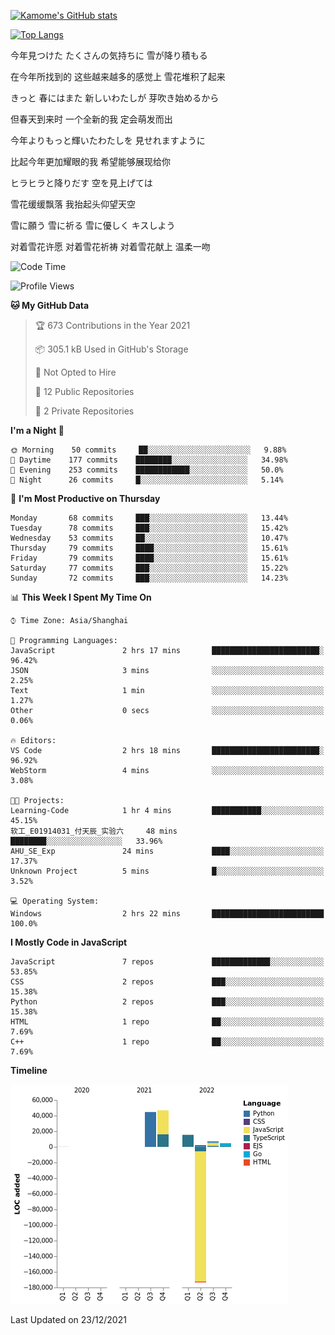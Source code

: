 [![Kamome's GitHub stats](https://github-readme-stats.vercel.app/api?username=MakinoharaShoko)](https://github.com/anuraghazra/github-readme-stats)

[![Top Langs](https://github-readme-stats.vercel.app/api/top-langs/?username=MakinoharaShoko&layout=compact)](https://github.com/anuraghazra/github-readme-stats)

今年見つけた たくさんの気持ちに 雪が降り積もる

在今年所找到的 这些越来越多的感觉上 雪花堆积了起来

きっと 春にはまた 新しいわたしが 芽吹き始めるから

但春天到来时 一个全新的我 定会萌发而出

今年よりもっと輝いたわたしを 見せれますように

比起今年更加耀眼的我 希望能够展现给你

ヒラヒラと降りだす 空を見上げては

雪花缓缓飘落 我抬起头仰望天空

雪に願う 雪に祈る 雪に優しく キスしよう

对着雪花许愿 对着雪花祈祷 对着雪花献上 温柔一吻

<!--
**MakinoharaShoko/MakinoharaShoko** is a ✨ _special_ ✨ repository because its `README.md` (this file) appears on your GitHub profile.

Here are some ideas to get you started:

- 🔭 I’m currently working on ...
- 🌱 I’m currently learning ...
- 👯 I’m looking to collaborate on ...
- 🤔 I’m looking for help with ...
- 💬 Ask me about ...
- 📫 How to reach me: ...
- 😄 Pronouns: ...
- ⚡ Fun fact: ...
-->

<!--START_SECTION:waka-->
![Code Time](http://img.shields.io/badge/Code%20Time-2%20hrs%2022%20mins-blue)

![Profile Views](http://img.shields.io/badge/Profile%20Views-16-blue)

**🐱 My GitHub Data** 

> 🏆 673 Contributions in the Year 2021
 > 
> 📦 305.1 kB Used in GitHub's Storage 
 > 
> 🚫 Not Opted to Hire
 > 
> 📜 12 Public Repositories 
 > 
> 🔑 2 Private Repositories  
 > 
**I'm a Night 🦉** 

```text
🌞 Morning    50 commits     ██░░░░░░░░░░░░░░░░░░░░░░░   9.88% 
🌆 Daytime    177 commits    ████████░░░░░░░░░░░░░░░░░   34.98% 
🌃 Evening    253 commits    ████████████░░░░░░░░░░░░░   50.0% 
🌙 Night      26 commits     █░░░░░░░░░░░░░░░░░░░░░░░░   5.14%

```
📅 **I'm Most Productive on Thursday** 

```text
Monday       68 commits     ███░░░░░░░░░░░░░░░░░░░░░░   13.44% 
Tuesday      78 commits     ███░░░░░░░░░░░░░░░░░░░░░░   15.42% 
Wednesday    53 commits     ██░░░░░░░░░░░░░░░░░░░░░░░   10.47% 
Thursday     79 commits     ████░░░░░░░░░░░░░░░░░░░░░   15.61% 
Friday       79 commits     ████░░░░░░░░░░░░░░░░░░░░░   15.61% 
Saturday     77 commits     ███░░░░░░░░░░░░░░░░░░░░░░   15.22% 
Sunday       72 commits     ███░░░░░░░░░░░░░░░░░░░░░░   14.23%

```


📊 **This Week I Spent My Time On** 

```text
⌚︎ Time Zone: Asia/Shanghai

💬 Programming Languages: 
JavaScript               2 hrs 17 mins       ████████████████████████░   96.42% 
JSON                     3 mins              ░░░░░░░░░░░░░░░░░░░░░░░░░   2.25% 
Text                     1 min               ░░░░░░░░░░░░░░░░░░░░░░░░░   1.27% 
Other                    0 secs              ░░░░░░░░░░░░░░░░░░░░░░░░░   0.06%

🔥 Editors: 
VS Code                  2 hrs 18 mins       ████████████████████████░   96.92% 
WebStorm                 4 mins              ░░░░░░░░░░░░░░░░░░░░░░░░░   3.08%

🐱‍💻 Projects: 
Learning-Code            1 hr 4 mins         ███████████░░░░░░░░░░░░░░   45.15% 
软工_E01914031_付天辰_实验六     48 mins             ████████░░░░░░░░░░░░░░░░░   33.96% 
AHU_SE_Exp               24 mins             ████░░░░░░░░░░░░░░░░░░░░░   17.37% 
Unknown Project          5 mins              █░░░░░░░░░░░░░░░░░░░░░░░░   3.52%

💻 Operating System: 
Windows                  2 hrs 22 mins       █████████████████████████   100.0%

```

**I Mostly Code in JavaScript** 

```text
JavaScript               7 repos             █████████████░░░░░░░░░░░░   53.85% 
CSS                      2 repos             ███░░░░░░░░░░░░░░░░░░░░░░   15.38% 
Python                   2 repos             ███░░░░░░░░░░░░░░░░░░░░░░   15.38% 
HTML                     1 repo              ██░░░░░░░░░░░░░░░░░░░░░░░   7.69% 
C++                      1 repo              ██░░░░░░░░░░░░░░░░░░░░░░░   7.69%

```


**Timeline**

![Chart not found](https://raw.githubusercontent.com/MakinoharaShoko/MakinoharaShoko/main/charts/bar_graph.png) 


 Last Updated on 23/12/2021
<!--END_SECTION:waka-->
